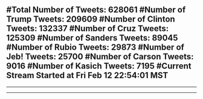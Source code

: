 #Total Number of Tweets: 628061 
#Number of Trump Tweets: 209609
#Number of Clinton Tweets: 132337
#Number of Cruz Tweets: 125309
#Number of Sanders Tweets: 89045
#Number of Rubio Tweets: 29873
#Number of Jeb! Tweets: 25700
#Number of Carson Tweets: 9016
#Number of Kasich Tweets: 7195
#Current Stream Started at Fri Feb 12 22:54:01 MST
---
---
---
